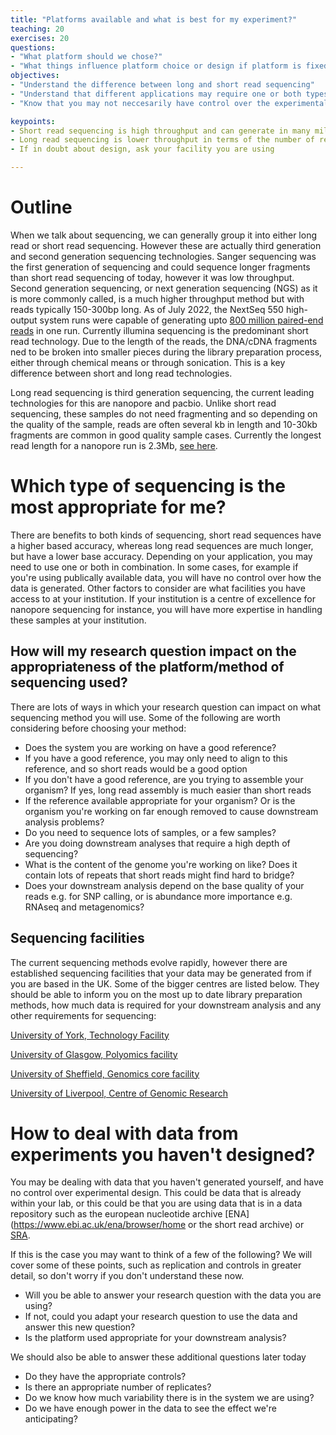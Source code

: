 ```yaml
---
title: "Platforms available and what is best for my experiment?"
teaching: 20
exercises: 20
questions:
- "What platform should we chose?"
- "What things influence platform choice or design if platform is fixed?"
objectives:
- "Understand the difference between long and short read sequencing"
- "Understand that different applications may require one or both types of sequencing"
- "Know that you may not neccesarily have control over the experimental design, but you should still be able to identify good and bad parts of experimental design"

keypoints:
- Short read sequencing is high throughput and can generate in many millions of reads. These reads are usually between 150-300bp long and have a high base accuracy
- Long read sequencing is lower throughput in terms of the number of reads we see compared to short read sequencing. However the reads are many kbs in length
- If in doubt about design, ask your facility you are using

---
```



# Outline


When we talk about sequencing, we can generally group it into either long read or short read sequencing.  However these are actually third generation and second generation sequencing technologies. Sanger sequencing was the first generation of sequencing and could sequence longer fragments than short read sequencing of today, however it was low throughput. Second generation sequencing, or next generation sequencing (NGS) as it is more commonly called, is a much higher throughput method but with reads typically 150-300bp long. As of July 2022, the NextSeq 550 high-output system runs  were capable of generating upto [800 million paired-end reads](https://emea.illumina.com/systems/sequencing-platforms/nextseq/specifications.html) in one run. Currently illumina sequencing is the predominant short read technology. Due to the length of the reads, the DNA/cDNA fragments ned to be broken into smaller pieces during the library preparation process, either through chemical means or through sonication. This is a key difference between short and long read technologies.

Long read sequencing is third generation sequencing, the current leading technologies for this are nanopore and pacbio. Unlike short read sequencing, these samples do not need fragmenting and so depending on the quality of the sample, reads are often several kb in length and 10-30kb fragments are common in good quality sample cases. Currently the longest read length for a nanopore run is 2.3Mb, [see here](https://www.biorxiv.org/content/10.1101/312256v1.full).

# Which type of sequencing is the most appropriate for me?


There are benefits to both kinds of sequencing, short read sequences have a higher based accuracy, whereas long read sequences are much longer, but have a lower base accuracy. Depending on your application, you may need to use one or both in combination. In some cases, for example if you're using publically available data, you will have no control over how the data is generated. Other factors to consider are what facilities you have access to at your institution. If your institution is a centre of excellence for nanopore sequencing for instance, you will have more expertise in handling these samples at your institution.

## How will my research question impact on the appropriateness of the platform/method of sequencing used?


There are lots of ways in which your research question can impact on what sequencing method you will use. Some of the following are worth considering before choosing your method:

- Does the system you are working on have a good reference?
- If you have a good reference, you may only need to align to this reference, and so short reads would be a good option
- If you don't have a good reference, are you trying to assemble your organism? If yes, long read assembly is much easier than short reads
- If the reference available appropriate for your organism? Or is the organism you're working on far enough removed to cause downstream analysis problems?
- Do you need to sequence lots of samples, or a few samples?
- Are you doing downstream analyses that require a high depth of sequencing?
- What is the content of the genome you're working on like? Does it contain lots of repeats that short reads might find hard to bridge?
- Does your downstream analysis depend on the base quality of your reads e.g. for SNP calling, or is abundance more importance e.g. RNAseq and metagenomics?



## Sequencing facilities


The current sequencing methods evolve rapidly, however there are established sequencing facilities that your data may be generated from if you are based in the UK. Some of the bigger centres are listed below. They should be able to inform you on the most up to date library preparation methods, how much data is required for your downstream analysis and any other requirements for sequencing:

[University of York, Technology Facility](https://www.york.ac.uk/biology/technology-facility/genomics/)

[University of Glasgow, Polyomics facility](https://www.polyomics.gla.ac.uk/)

[University of Sheffield, Genomics core facility](https://www.sheffield.ac.uk/medicine/facilities/genomics-core-facility)

[University of Liverpool, Centre of Genomic Research](https://www.liverpool.ac.uk/genomic-research/)


# How to deal with data from experiments you haven't designed?


You may be dealing with data that you haven't generated yourself, and have no control over experimental design. This could be data that is already within your lab, or this could be that you are using data that is in a data repository such as the european nucleotide archive [ENA](https://www.ebi.ac.uk/ena/browser/home or the short read archive) or [SRA](https://www.ncbi.nlm.nih.gov/sra).

If this is the case you may want to think of a few of the following? We will cover some of these points, such as replication and controls in greater detail, so don't worry if you don't understand these now.

- Will you be able to answer your research question with the data you are using?
- If not, could you adapt your research question to use the data and answer this new question?
- Is the platform used appropriate for your downstream analysis?

We should also be able to answer these additional questions later today

- Do they have the appropriate controls?
- Is there an appropriate number of replicates?
- Do we know how much variability there is in the system we are using?
- Do we have enough power in the data to see the effect we're anticipating?
